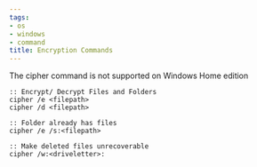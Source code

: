 ```yaml
---
tags:
- os
- windows
- command
title: Encryption Commands
---
```


The cipher command is not supported on Windows Home edition

````batch
:: Encrypt/ Decrypt Files and Folders
cipher /e <filepath> 
cipher /d <filepath>

:: Folder already has files
cipher /e /s:<filepath> 

:: Make deleted files unrecoverable
cipher /w:<driveletter>: 
````